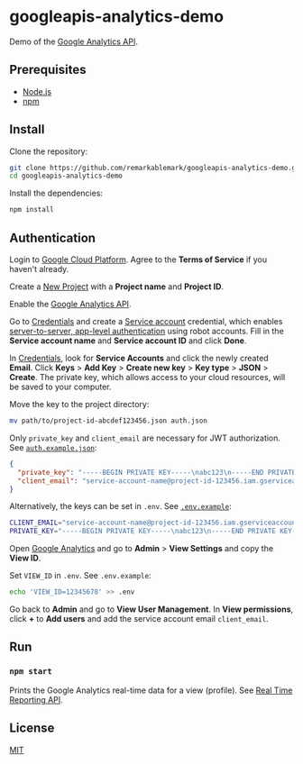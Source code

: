 # googleapis-analytics-demo

Demo of the [Google Analytics API](https://www.npmjs.com/package/@googleapis/analytics).

## Prerequisites

- [Node.js](https://nodejs.org/)
- [npm](https://www.npmjs.com/get-npm)

## Install

Clone the repository:

```sh
git clone https://github.com/remarkablemark/googleapis-analytics-demo.git
cd googleapis-analytics-demo
```

Install the dependencies:

```sh
npm install
```

## Authentication

Login to [Google Cloud Platform](https://console.cloud.google.com/). Agree to the **Terms of Service** if you haven't already.

Create a [New Project](https://console.cloud.google.com/projectcreate) with a **Project name** and **Project ID**.

Enable the [Google Analytics API](https://console.cloud.google.com/marketplace/product/google/analytics.googleapis.com).

Go to [Credentials](https://console.cloud.google.com/apis/credentials) and create a [Service account](https://console.cloud.google.com/iam-admin/serviceaccounts/create) credential, which enables [server-to-server, app-level authentication](https://cloud.google.com/docs/authentication/production) using robot accounts. Fill in the **Service account name** and **Service account ID** and click **Done**.

In [Credentials](https://console.cloud.google.com/apis/credentials), look for **Service Accounts** and click the newly created **Email**. Click **Keys** > **Add Key** > **Create new key** > **Key type** > **JSON** > **Create**. The private key, which allows access to your cloud resources, will be saved to your computer.

Move the key to the project directory:

```sh
mv path/to/project-id-abcdef123456.json auth.json
```

Only `private_key` and `client_email` are necessary for JWT authorization. See [`auth.example.json`](auth.example.json):

```json
{
  "private_key": "-----BEGIN PRIVATE KEY-----\nabc123\n-----END PRIVATE KEY-----\n",
  "client_email": "service-account-name@project-id-123456.iam.gserviceaccount.com"
}
```

Alternatively, the keys can be set in `.env`. See [`.env.example`](.env.example):

```sh
CLIENT_EMAIL="service-account-name@project-id-123456.iam.gserviceaccount.com"
PRIVATE_KEY="-----BEGIN PRIVATE KEY-----\nabc123\n-----END PRIVATE KEY-----\n"
```

Open [Google Analytics](https://analytics.google.com/analytics/web/) and go to **Admin** > **View Settings** and copy the **View ID**.

Set `VIEW_ID` in `.env`. See `.env.example`:

```sh
echo 'VIEW_ID=12345678' >> .env
```

Go back to **Admin** and go to **View User Management**. In **View permissions**, click **+** to **Add users** and add the service account email `client_email`.

## Run

### `npm start`

Prints the Google Analytics real-time data for a view (profile). See [Real Time Reporting API](https://developers.google.com/analytics/devguides/reporting/realtime/v3/reference).

## License

[MIT](LICENSE)
